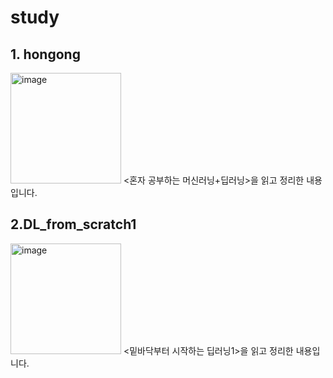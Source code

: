 # study

## 1. hongong
<img width="177" alt="image" src="https://user-images.githubusercontent.com/97214987/218454420-96e4921a-d6e6-4892-8a89-44d2131cfd3d.png">
<혼자 공부하는 머신러닝+딥러닝>을 읽고 정리한 내용입니다.


## 2.DL_from_scratch1
<img width="177" alt="image" src="https://user-images.githubusercontent.com/97214987/218454212-752e445d-8e2c-43d0-9dd4-08effec43b39.png">
<밑바닥부터 시작하는 딥러닝1>을 읽고 정리한 내용입니다.

